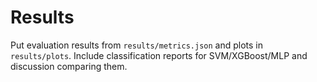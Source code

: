 # Results

Put evaluation results from `results/metrics.json` and plots in `results/plots`.
Include classification reports for SVM/XGBoost/MLP and discussion comparing them.
